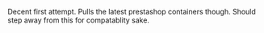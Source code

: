 Decent first attempt. Pulls the latest prestashop containers though. Should step away from this for compatablity sake. 